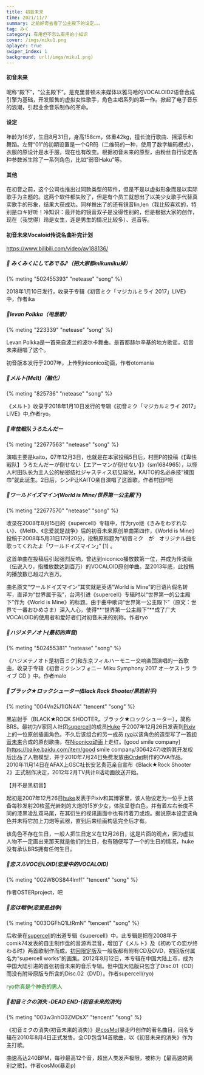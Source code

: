 ```yaml
---
title: 初音未来
time: 2021/11/7
summary: 之前好奇去看了公主殿下的设定。。。
tag: みく
category: 有用但不怎么有用的小知识
cover: /imgs/miku1.png
aplayer: true
swiper_index: 1
background: url(/imgs/miku1.png)
---
```


#### 初音未来

  昵称“殿下”，“公主殿下”。是克里普顿未来媒体以雅马哈的VOCALOID2语音合成引擎为基础，开发贩售的虚拟女性歌手，角色主唱系列的第一作。掀起了电子音乐的浪潮，引起业余音乐制作的革命。

#### 设定

年龄为16岁，生日8月31日，身高158cm，体重42kg，擅长流行歌曲、摇滚乐和舞蹈。左臂“01”的初期设置是一个QR码（二维码的一种，使用了数字编码模式），衣服的原设计是水手服，现在也有改变。根据初音未来的原型，由粉丝自行设定各种参数派生除了一系列角色，比如“弱音Haku”等。

#### 其他

在初音之前，这个公司也推出过同款类型的软件，但是不是以虚拟形象而是以实际歌手为主题的。这两个软件都失败了，但是有个员工就想出了以美少女歌手代替真实歌手的形象，结果大获成功。同样推出了的还有镜音lin,len（我比较喜欢的，特别是ロキ好听！冷知识：最开始的镜音双子是没得性别的，但是根据大家的创作，现在（我觉得）玲是女生，连是男生的情况比较多）、巡音等。



#### 初音未来Vocaloid传说名曲补完计划

https://www.bilibili.com/video/av188136/

##### 🎵 みくみくにしてあでる♪（把大家都mikumiku掉）

{% meting "502455393" "netease" "song" %}

2018年1月10日发行，收录于专辑《初音ミク「マジカルミライ 2017」LIVE》中，作者ika

##### 🎵Ievan Polkka（甩葱歌）

{% meting "223339" "netease" "song" %}

Levan Polkka是一首来自波兰的波尔卡舞曲。是首都赫尔辛基的地方歌谣，初音未来翻唱了这个。

初音版本发行于2007年，上传到niconico动画，作者otomania

##### 🎵メルト(Melt)（融化）

{% meting "825736" "netease" "song" %}

《メルト》收录于2018年1月10日发行的专辑《初音ミク「マジカルミライ 2017」LIVE》中,作者ryo。

##### 🎵卑怯戦队うろたんだー

{% meting "22677563" "netease" "song" %}

演唱主要是kaito，07年12月3日，也就是在本家投稿5日后，村田P的投稿《【卑怯戦队】うろたんだーが倒せない【エアーマンが倒せない】》（sm1684965），以怪人村田队长为主人公的秘密结社ジャスティス初见端倪，KAITO的名必杀技“裸围巾”就此诞生。2日后，シンP让KAITO亲自演唱了这首歌。作者村田P吧

##### 🎵ワールドイズマイン(World is Mine/世界第一公主殿下)

{% meting "22677570" "netease" "song" %}

收录在2008年8月15日的《supercell》专辑中，作为ryo继《きみをわすれない》、《Melt》、《恋爱就是战争》后的初音未来原创单曲第四作，《World is Mine》投稿于2008年5月31日17时20分，投稿原标题为“初音ミク　が　オリジナル曲を歌ってくれたよ「ワールドイズマイン」” [1] 。

这首单曲在投稿后引起强烈反响，曾达到niconico播放数第一位，并成为传说级（伝说入り，指播放数达到百万）的VOCALOID原创单曲。至2013年底，此投稿的播放数已超过六百万。

曲名原文“ワールドイズマイン”其实就是英语“World is Mine”的日语片假名转写，直译为“世界属于我”，台湾引进《supercell》专辑时以“世界第一的公主殿下”作为《World is Mine》的标题。由于曲中歌词“世界第一公主殿下”（原文：世界で一番おひめさま）深入人心，使得**“世界第一公主殿下”**成了广大VOCALOID的使用者和爱好者们对初音未来的别称。作者ryo

##### 🎵ハジメテノオト(最初的声音)  

{% meting "502455381" "netease" "song" %}

《ハジメテノオト是初音ミク]和东京フィルハーモニー交响楽団演唱的一首歌曲，收录于专辑《初音ミクシンフォニー Miku Symphony 2017 オーケストラ ライブ CD 》中。作者malo

##### 🎵ブラック★ロックシューター(Black Rock Shooter/黑岩射手)

{% meting "004Vn2iJ1IGN4A" "tencent" "song" %}

黑岩射手（BLACK★ROCK SHOOTER，ブラック★ロックシューター），简称BRS。最初为V家同人社团[supercell](https://baike.baidu.com/item/supercell/9498426)的成员[Huke](https://baike.baidu.com/item/Huke) 于2007年12月26日发表到[Pixiv](https://baike.baidu.com/item/Pixiv)上的一位原创插画角色。不久后该组合的另一成员 [ryo](https://baike.baidu.com/item/ryo/2267887)以该角色的造型写了一首[初音未来](https://baike.baidu.com/item/初音未来/8231955)合成的原创歌曲，在[Niconico动画](https://baike.baidu.com/item/Niconico动画)上走红。[good smile company](https://baike.baidu.com/item/good smile company/3064247)收购其开发权后出品了人物模型，并于2010年7月24日免费发放由[Ordet](https://baike.baidu.com/item/Ordet/2290744)制作的OVA作品。2010年11月14日在AFAX上GSC社长安艺贵范亲自宣布《Black★Rock Shooter 2》正式制作决定，2012年2月TV共计8话动画放送开始。

【并不是黑初音】

起初是2007年12月26日[huke](https://baike.baidu.com/item/huke)发表于Pixiv和其博客里，该人物设定为一位手上装备每秒发射20枚蓝光岩刺的大炮的15岁少女，体肤呈苍白色，并有着左右长度不同的漆黑凌乱双马尾，在其衍生的视讯画面中也有持着刀或炮。据说原本设定该角色并未将它加上刀炮等武器，直到后来绘画构思完全后才有。

该角色不存在生日，一般人把生日定义在12月26日，这是片面的观点，因为虚拟人物不一定画出来那天就是他们的生日，也有随便写了一个的生日的情况，huke没有承认BRS拥有任何生日。

##### 🎵恋スルVOC@LOID(恋爱中的VOCALOID)

{% meting "002W8OS844lmff" "tencent" "song" %}

作者OSTERproject，吧

##### 🎵恋は戦争(恋爱是战争)

{% meting "003OGFhQ1LtRmN" "tencent" "song" %}

后收录在[supercell](https://baike.baidu.com/item/supercell/9498426)的出道专辑《supercell》中。此专辑是把在2008年于comik74发表的自主制作盘的音源再混音，增加了《メルト》及《初めての恋が终わる时》两首歌制作而成。[初回限定版](https://baike.baidu.com/item/初回限定版/10447353)及一般版都有附有CD及DVD，初回版付属名为“supercell works”的画集。2012年8月12日，本专辑在中国大陆上市，成为中国大陆引进的首张初音未来的音乐专辑。但中国大陆版只包含了Disc.01（CD）而没有附带原版专所含的Disc.02（DVD）。作者supercell(ryo)

<font color='green'>ryo你真是个神奇的男人</font>

##### 🎵初音ミクの消失 -DEAD END-(初音未来的消失)

{% meting "003w3nhO3ZMDsX" "tencent" "song" %}

《初音ミクの消失(初音未来的消失)》是[cosMo](https://baike.baidu.com/item/cosMo/9848016)(暴走P)创作的著名曲目，同名专辑在2010年8月4日正式发售。全CD包含14首歌曲，以《初音未来的消失》作为主打歌。

曲速高达240BPM，每秒最高12个音，超出人类发声极限，被称为【最高速的离别之歌】。作者cosMo(暴走p)








